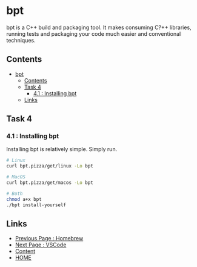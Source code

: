 # bpt

bpt is a C++ build and packaging tool. It makes consuming C?++ libraries, running tests and packaging your code much easier and conventional techniques.

## Contents

- [bpt](#bpt)
  - [Contents](#contents)
  - [Task 4](#task-4)
    - [4.1 : Installing bpt](#41--installing-bpt)
  - [Links](#links)

## Task 4

### 4.1 : Installing bpt

Installing bpt is relatively simple. Simply run.

```sh
# Linux
curl bpt.pizza/get/linux -Lo bpt

# MacOS
curl bpt.pizza/get/macos -Lo bpt

# Both
chmod a+x bpt
./bpt install-yourself
```

## Links

- [Previous Page : Homebrew](/content/chapter1/tasks/homebrew.md)
- [Next Page : VSCode](/content/chapter1/tasks/vscode.md)
- [Content](/content/README.md)
- [HOME](/README.md)
